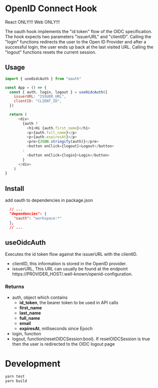 # OpenID Connect Hook

React ONLY!!!
Web ONLY!!!

The oauth hook implements the "id token" flow of the OIDC specification. The hook expects two parameters "issuerURL" and "clientID". Calling the "login" functions redirects the user to the Open ID Provider and after a successful login, the user ends up back at the last visited URL. Calling the "logout" functions resets the current session.

## Usage

```js
import { useOidcAuth } from "oauth"

const App = () => {
  const { auth, login, logout } = useOidcAuth({
    issuerURL: "ISSUER_URL",
    clientID: "CLIENT_ID",
  })

  return (
      <div>
        {auth ?
          <h1>Hi {auth.first_name}</h1>
          <p>{auth.full_name}</p>
          <p>{auth.expiresAt}</p>
          <pre>{JSON.stringify(auth)}</pre>
          <button onClick={logout}>Logout</button>
        :
          <button onClick={login}>Login</button>
        }
      </div>
    )
}
```

## Install

add oauth to dependencies in package.json

```json
  // ...
  "dependencies": {
    "oauth": "workspace:*"
  },
  // ...
```

## useOidcAuth

Executes the id token flow against the issuerURL with the clientID.

- clientID, this information is stored in the OpenID provider.
- issuerURL, This URL can usually be found at the endpoint https://PROVIDER_HOST/.well-known/openid-configuration.

### Returns

- auth, object which contains
  - **id_token**, the bearer token to be used in API calls
  - **first_name**
  - **last_name**
  - **full_name**
  - **email**
  - **expiresAt**, milliseconds since Epoch
- login, function
- logout, function(resetOIDCSession:bool). If resetOIDCSession is true then the user is redirected to the OIDC logout page

# Development

```bash
yarn test
yarn build
```
